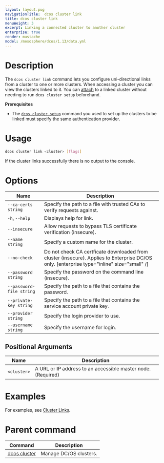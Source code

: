 ```yaml
---
layout: layout.pug
navigationTitle:  dcos cluster link
title: dcos cluster link
menuWeight: 3
excerpt: Linking a connected cluster to another cluster
enterprise: true
render: mustache
model: /mesosphere/dcos/1.13/data.yml
---
```


# Description
The `dcos cluster link` command lets you configure uni-directional links from a cluster to one or more clusters. When accessing a cluster you can view the clusters linked to it. You can [attach](/mesosphere/dcos/1.13/cli/command-reference/dcos-cluster/dcos-cluster-attach/) to a linked cluster without needing to run `dcos cluster setup` beforehand.

**Prerequisites**

- The [`dcos cluster setup`](/mesosphere/dcos/1.13/cli/command-reference/dcos-cluster/dcos-cluster-setup/) command you used to set up the clusters to be linked must specify the same authentication provider.


# Usage

```bash
dcos cluster link <cluster> [flags]
```

If the cluster links successfully there is no output to the console.

# Options

| Name | Description |
|---------|-------------|
| `--ca-certs string`  |      Specify the path to a file with trusted CAs to verify requests against.|
|  `-h`, `--help`  | Displays help for link. |
| `--insecure` |  Allow requests to bypass TLS certificate verification (insecure). |
| `--name string`    |  Specify a custom name for the cluster. |
|  `--no-check`  |  Do not check CA certficate downloaded from cluster (insecure). Applies to Enterprise DC/OS only. [enterprise type="inline" size="small" /]|
|  `--password string`   |     Specify the password on the command line (insecure).|
| `--password-file string`  | Specify the path to a file that contains the password. |
| `--private-key string`   |  Specify the path to a file that contains the service account private key. |
|  `--provider string`    |    Specify the login provider to use. |
|  `--username string`    |    Specify the username for login. |

## Positional Arguments

| Name | Description |
|---------|-------------|
| `<cluster>`   | A URL or IP address to an accessible master node. (Required)|



# Examples
For examples, see [Cluster Links](/mesosphere/dcos/1.13/administering-clusters/multiple-clusters/cluster-links/).



# Parent command

| Command | Description |
|---------|-------------|
| [dcos cluster](/mesosphere/dcos/1.13/cli/command-reference/dcos-cluster/) | Manage DC/OS clusters. |

